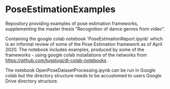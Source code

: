 # PoseEstimationExamples
Repository providing examples of pose estimation frameworks, supplementing the master thesis "Recognition of dance genres from video".

Containing the google colab notebook 'PoseEstimationReport.ipynb' which is an informal review of some of the Pose Estimation framework as of April 2020. The notebook includes examples, produced by some of the frameworks - using google colab installations of the networks from https://github.com/tugstugi/dl-colab-notebooks .

The notebook OpenPoseDatasetProcessing.ipynb can be run in Google colab but the directory structure needs to be accustomed to users Google Drive directory structure.
